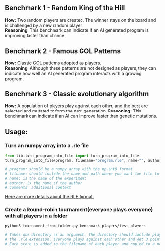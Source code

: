 ## Benchmark 1 -  Random King of the Hill 
**How:** Two random players are created. The winner stays on the board and is challenged by a new random player.  
**Reasoning:** This benchmark can indicate if an AI generated program is improving faster than chance. 

## Benchmark 2 -  Famous GOL Patterns 
**How:** Classic GOL patterns adopted as players.  
**Reasoning:** Although these patterns are not designed as players, they can indicate how well an AI generated program interacts with a growing program.   

## Benchmark 3 - Classic evolutionary algorithm 
**How:** A population of players play against each other, and the best are selected and mutated to form the next generation.
**Reasoning:** This benchmark can indicate if an AI can improve faster than genetic mutations.


## Usage:

### Turn an numpy array into a .rle file
```python
from lib.turn_program_into_file import turn_program_into_file
turn_program_into_file(program, filename="program.rle", name="", author="", comments=""):

# program: should be a numpy array with the np.int8 format
# filname: should include the name and path where you want the file to be saved
# name: is the name of the experiment
# author: is the name of the author
# comments: additional context
``` 
[Here are more details about the RLE format.](http://www.conwaylife.com/wiki/RLE)
 
### Create a Round-robin tournament(everyone plays everyone) with all players in a folder
```bash
python3 tournament_from_folder.py benchmark_players/test_players

# Takes one directory as an argument. The directory should include player files with  
# the .rle extension. Everyone plays against each other and get 3 points for a win and 1 point for a draw.  
# Each score is added to the filename of each player and copied to a new folder under tournament-results.  
```

